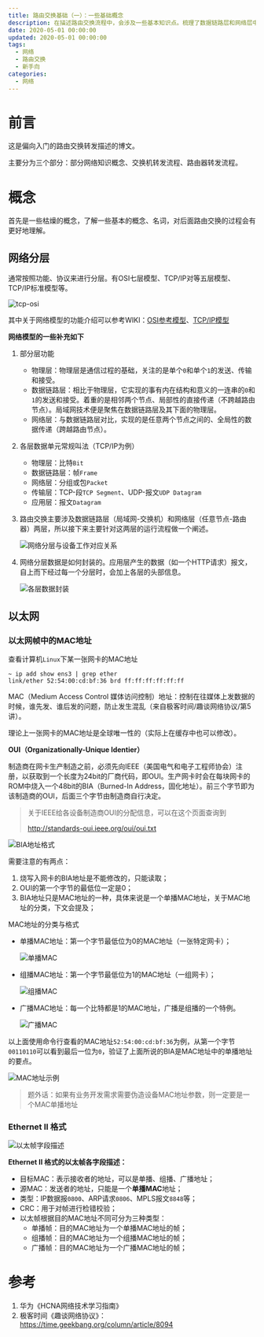 ```yaml
---
title: 路由交换基础（一）：一些基础概念
description: 在描述路由交换流程中，会涉及一些基本知识点。梳理了数据链路层和网络层中的会用到的概念、名词，了解这些会对后面路由交换的过程有更好地理解。
date: 2020-05-01 00:00:00
updated: 2020-05-01 00:00:00
tags: 
  - 网络
  - 路由交换
  - 新手向
categories:
  - 网络
---
```


# 前言

这是偏向入门的路由交换转发描述的博文。

主要分为三个部分：部分网络知识概念、交换机转发流程、路由器转发流程。

# 概念

首先是一些枯燥的概念，了解一些基本的概念、名词，对后面路由交换的过程会有更好地理解。

## 网络分层

通常按照功能、协议来进行分层。有OSI七层模型、TCP/IP对等五层模型、TCP/IP标准模型等。

![tcp-osi](tcp-osi.png)

其中关于网络模型的功能介绍可以参考WIKI：[OSI参考模型](https://zh.wikipedia.org/wiki/OSI%E6%A8%A1%E5%9E%8B)、[TCP/IP模型](https://zh.wikipedia.org/wiki/TCP/IP%E5%8D%8F%E8%AE%AE%E6%97%8F)

**网络模型的一些补充如下**

1. 部分层功能
   - 物理层：物理层是通信过程的基础，关注的是单个`0`和单个`1`的发送、传输和接受。
   - 数据链路层：相比于物理层，它实现的事有内在结构和意义的一连串的`0`和`1`的发送和接受。着重的是相邻两个节点、局部性的直接传递（不跨越路由节点）。局域网技术便是聚焦在数据链路层及其下面的物理层。
   - 网络层：与数据链路层对比，实现的是任意两个节点之间的、全局性的数据传递（跨越路由节点）。
   
2. 各层数据单元常规叫法（TCP/IP为例）
   - 物理层：比特`Bit`
   - 数据链路层：帧`Frame`
   - 网络层：分组或包`Packet`
   - 传输层：TCP-段`TCP Segment`、UDP-报文`UDP Datagram`
   - 应用层：报文`Datagram`
   
3. 路由交换主要涉及数据链路层（局域网-交换机）和网络层（任意节点-路由器）两层，所以接下来主要针对这两层的运行流程做一个阐述。

   ![网络分层与设备工作对应关系](网络分层与设备工作对应关系.png)

4. 网络分层数据是如何封装的。应用层产生的数据（如一个HTTP请求）报文，自上而下经过每一个分层时，会加上各层的头部信息。

   ![各层数据封装](各层数据封装.png)

## 以太网

### 以太网帧中的MAC地址

查看计算机`Linux`下某一张网卡的MAC地址

```shell
~ ip add show ens3 | grep ether
link/ether 52:54:00:cd:bf:36 brd ff:ff:ff:ff:ff:ff
```

MAC（Medium Access Control 媒体访问控制）地址：控制在往媒体上发数据的时候，谁先发、谁后发的问题，防止发生混乱（来自极客时间/趣谈网络协议/第5讲）。

理论上一张网卡的MAC地址是全球唯一性的（实际上在缓存中也可以修改）。

**OUI（Organizationally-Unique Identier）**

制造商在网卡生产制造之前，必须先向IEEE（美国电气和电子工程师协会）注册，以获取到一个长度为24bit的厂商代码，即OUI。生产网卡时会在每块网卡的ROM中烧入一个48bit的BIA（Burned-In Address，固化地址）。前三个字节即为该制造商的OUI，后面三个字节由制造商自行决定。

> 关于IEEE给各设备制造商OUI的分配信息，可以在这个页面查询到
>
> http://standards-oui.ieee.org/oui/oui.txt

![BIA地址格式](BIA地址格式.png)

需要注意的有两点：

1. 烧写入网卡的BIA地址是不能修改的，只能读取；
2. OUI的第一个字节的最低位一定是0；
3. BIA地址只是MAC地址的一种，具体来说是一个单播MAC地址，关于MAC地址的分类，下文会提及；

MAC地址的分类与格式

- 单播MAC地址：第一个字节最低位为0的MAC地址（一张特定网卡）；

  ![单播MAC](单播MAC.png)

- 组播MAC地址：第一个字节最低位为1的MAC地址（一组网卡）；

  ![组播MAC](组播MAC.png)

- 广播MAC地址：每一个比特都是1的MAC地址，广播是组播的一个特例。

  ![广播MAC](广播MAC.png)



以上面使用命令行查看的MAC地址`52:54:00:cd:bf:36`为例，从第一个字节`00110110`可以看到最后一位为`0`，验证了上面所说的BIA是MAC地址中的单播地址的要点。

![MAC地址示例](MAC地址示例.png)

> 题外话：如果有业务开发需求需要伪造设备MAC地址参数，则一定要是一个MAC单播地址

### Ethernet II 格式

![以太帧字段描述](以太帧字段描述.jpeg)

**Ethernet II 格式的以太帧各字段描述：**

- 目标MAC：表示接收者的地址，可以是单播、组播、广播地址；
- 源MAC：发送者的地址，只能是一个**单播MAC**地址；
- 类型：IP数据报`0800`、ARP请求`0806`、MPLS报文`8848`等；
- CRC：用于对帧进行检错校验；
- 以太帧根据目的MAC地址不同可分为三种类型：
  - 单播帧：目的MAC地址为一个单播MAC地址的帧；
  - 组播帧：目的MAC地址为一个组播MAC地址的帧；
  - 广播帧：目的MAC地址为一个广播MAC地址的帧；

# 参考

1. 华为《HCNA网络技术学习指南》
2. 极客时间《趣谈网络协议》：https://time.geekbang.org/column/article/8094